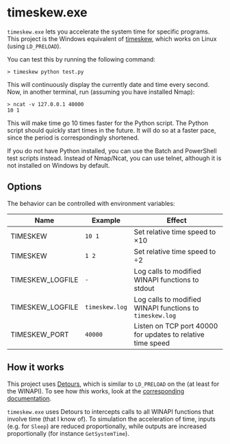 # timeskew.exe

`timeskew.exe` lets you accelerate the system time for specific programs.
This project is the Windows equivalent of [timeskew](https://github.com/vi/timeskew),
which works on Linux (using `LD_PRELOAD`).

You can test this by running the following command:

```
> timeskew python test.py
```

This will continuously display the currently date and time every second.
Now, in another terminal, run (assuming you have installed Nmap):

```
> ncat -v 127.0.0.1 40000
10 1
```

This will make time go 10 times faster for the Python script.
The Python script should quickly start times in the future.
It will do so at a faster pace, since the period is correspondingly shortened.

If you do not have Python installed, you can use the Batch and PowerShell test scripts instead.
Instead of Nmap/Ncat, you can use telnet, although it is not installed on Windows by default.

## Options

The behavior can be controlled with environment variables:

| Name             | Example        | Effect
| ----             | -------        | ------
| TIMESKEW         | `10 1`         | Set relative time speed to ×10
| TIMESKEW         | `1 2`          | Set relative time speed to ÷2
| TIMESKEW_LOGFILE | `-`            | Log calls to modified WINAPI functions to stdout
| TIMESKEW_LOGFILE | `timeskew.log` | Log calls to modified WINAPI functions to `timeskew.log` 
| TIMESKEW_PORT    | `40000`        | Listen on TCP port 40000 for updates to relative time speed

## How it works

This project uses [Detours](https://github.com/microsoft/Detours/),
which is similar to `LD_PRELOAD` on the (at least for the WINAPI).
To see how _this_ works, look at the [corresponding documentation](https://github.com/microsoft/Detours/wiki/OverviewInterception).

`timeskew.exe` uses Detours to intercepts calls to all WINAPI functions that involve time (that I know of).
To simulation the acceleration of time,
inputs (e.g. for `Sleep`) are reduced proportionally,
while outputs are increased proportionally (for instance `GetSystemTime`).
